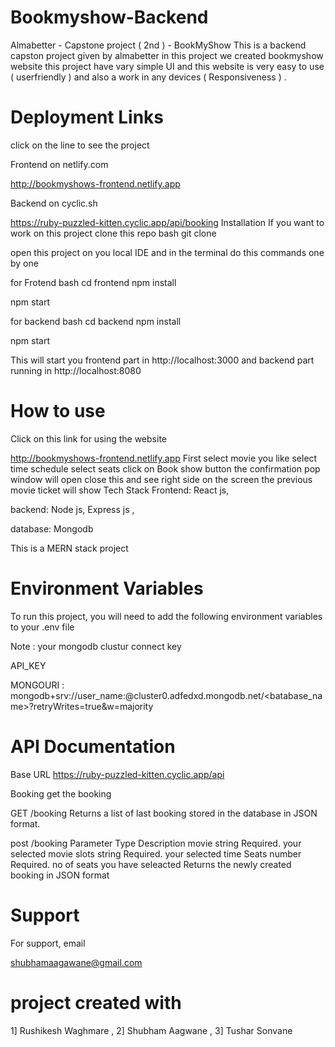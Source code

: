 # Bookmyshow-Backend

Almabetter - Capstone project ( 2nd ) - BookMyShow
This is a backend capston project given by almabetter in this project we created bookmyshow website this project have vary simple UI and this website is very easy to use ( userfriendly ) and also a work in any devices ( Responsiveness ) .

# Deployment Links

click on the line to see the project

Frontend on netlify.com

http://bookmyshows-frontend.netlify.app

Backend on cyclic.sh

https://ruby-puzzled-kitten.cyclic.app/api/booking
Installation
If you want to work on this project clone this repo bash git clone

open this project on you local IDE and in the terminal do this commands one by one

for Frotend bash cd frontend
npm install

npm start

for backend bash cd backend
npm install

npm start

This will start you frontend part in http://localhost:3000 and backend part running in http://localhost:8080

# How to use

Click on this link for using the website

http://bookmyshows-frontend.netlify.app
First select movie you like
select time schedule
select seats
click on Book show button the confirmation pop window will open close this and see right side on the screen the previous movie ticket will show
Tech Stack
Frontend: React js,

backend: Node js, Express js ,

database: Mongodb

This is a MERN stack project

# Environment Variables

To run this project, you will need to add the following environment variables to your .env file

Note : your mongodb clustur connect key

API_KEY

MONGOURI : mongodb+srv://user_name:@cluster0.adfedxd.mongodb.net/<batabase_name>?retryWrites=true&w=majority

# API Documentation

Base URL
https://ruby-puzzled-kitten.cyclic.app/api

Booking
get the booking

GET /booking
Returns a list of last booking stored in the database in JSON format.

post /booking
Parameter Type Description
movie string Required. your selected movie
slots string Required. your selected time
Seats number Required. no of seats you have seleacted
Returns the newly created booking in JSON format

# Support

For support, email

shubhamaagawane@gmail.com

# project created with

1] Rushikesh Waghmare ,
2] Shubham Aagwane ,
3] Tushar Sonvane
